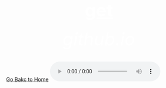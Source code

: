 <html>
 <head>
   <title>wow</title>
 </head>
  <body background="R.jpeg">
     <center><h1><font size="120"><font color="white"><u>get</u></font></font></h1></center>
      <center><h6><font size="10"><font color="white">github.io</font></font></h6></center>
   <down><a href="https://bulbuwad.github.io/New-WebSite/">Go Bakc to Home</a></down>
     <audio controls src="Rick Astley - Never Gonna Give You Up (Official Music Video).mp3">
       
  </body>
</html>

